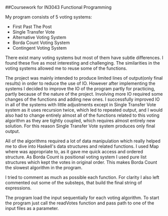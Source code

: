 ##Coursework for IN3043 Functional Programming



My program consists of 5 voting systems:
* First Past The Post
* Single Transfer Vote
* Alternative Voting System
* Borda Count Voting System
* Contingent Voting System

There exist many voting systems but most of them have subtle differences. I found
these five as most interesting and challenging.
The similarities in the voting systems allowed me to reuse some of the functions.

The project was mainly intended to produce limited lines of output(only final
results) in order to reduce the use of IO. However after implementing the systems
I decided to improve the IO of the program partly for practicing, partly because
of the nature of the project. Involving more IO required some changes of the
functions and adding new ones.
I successfully improved IO in all of the systems with little adjustments except
in Single Transfer Vote system as it uses recursion twice, which led to repeated
output, and I would also had to change entirely almost all of the functions
related to this voting algorithm as they are tightly coupled, which requires
almost entirely new solution. For this reason Single Transfer Vote system produces
only final output.

All of the algorithms required a lot of data manipulation which really helped me
to dive into Haskell's data structures and related functions. I used Map where
was appropriate to, as it gave me quick access and ordered structure.
As Borda Count is positional voting system I used pure list structures which kept
the votes in original order. This makes Borda Count the slowest algorithm in the
program.

I tried to comment as much as possible each function. For clarity I also left
commented out some of the substeps, that build the final string of expressions.  


The program load the input sequentially for each voting algorithm.
To start the program just call the readVotes function and pass path to one of the
input files as a parameter.
